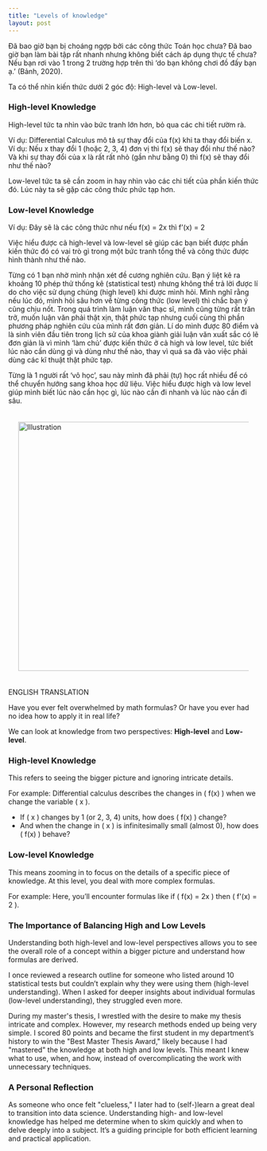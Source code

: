 ```yaml
---
title: "Levels of knowledge"
layout: post
---
```

Đã bao giờ bạn bị choáng ngợp bởi các công thức Toán học chưa? Đã bao giờ bạn làm bài tập rất nhanh nhưng không biết cách áp dụng thực tế chưa? Nếu bạn rơi vào 1 trong 2 trường hợp trên thì ‘do bạn không chơi đồ đấy bạn ạ.’ (Bảnh, 2020).

Ta có thể nhìn kiến thức dưới 2 góc độ: High-level và Low-level.

### **High-level Knowledge**
High-level tức ta nhìn  vào bức tranh lớn hơn, bỏ qua các chi tiết rườm rà.

Ví dụ: Differential Calculus mô tả sự thay đổi của f(x) khi ta thay đổi biến x. Ví dụ: Nếu x thay đổi 1 (hoặc 2, 3, 4) đơn vị thì f(x) sẽ thay đổi như thế nào? Và khi sự thay đổi của x là rất rất nhỏ (gần như bằng 0) thì f(x) sẽ thay đổi như thế nào?

Low-level  tức ta sẽ cần zoom in hay nhìn vào các chi tiết của phần kiến thức đó. Lúc này ta sẽ gặp các công thức phức tạp hơn.

### **Low-level Knowledge**
Ví dụ: Đây sẽ là các công thức như nếu f(x) = 2x thì f’(x) = 2

Việc hiểu được cả high-level và low-level sẽ giúp các bạn biết được phần kiến thức đó có vai trò gì trong một bức tranh tổng thể và công thức được hình thành như thế nào.

Từng có 1 bạn nhờ mình nhận xét đề cương nghiên cứu. Bạn ý liệt kê ra khoảng 10 phép thử thống kê (statistical test) nhưng không thể trả lời được lí do cho việc sử dụng chúng (high level) khi được mình hỏi. Mình nghĩ rằng nếu lúc đó, mình hỏi sâu hơn về từng công thức (low level) thì chắc bạn ý cũng chịu nốt.
Trong quá trình làm luận văn thạc sĩ, mình cũng từng rất trăn trở, muốn luận văn phải thật xịn, thật phức tạp nhưng cuối cùng thì phần phương pháp nghiên cứu của mình rất đơn giản. Lí do mình được 80 điểm và là sinh viên đầu tiên trong lịch sử của khoa giành giải luận văn xuất sắc có lẽ đơn giản là vì mình ‘làm chủ’ được kiến thức ở cả high và low level, tức biết lúc nào cần dùng gì và dùng như thế nào, thay vì quá sa đà vào việc phải dùng các kĩ thuật thật phức tạp.

Từng là 1 người rất ‘vô học’, sau này mình đã phải (tự) học rất nhiều để có thể chuyển hướng sang khoa học dữ liệu. Việc hiểu được high và low level giúp mình biết lúc nào cần học gì, lúc nào cần đi nhanh và lúc nào cần đi sâu.

<div style="display: flex; justify-content: center; padding: 20px;">
    <img src="{{ site.baseurl }}/assets/media/posts/2025-01-23-levels-of-knowledge.jpg" alt="Illustration" style="width: 500px; height: auto;">
</div>

ENGLISH TRANSLATION

Have you ever felt overwhelmed by math formulas? Or have you ever had no idea how to apply it in real life?

We can look at knowledge from two perspectives: **High-level** and **Low-level**.

### **High-level Knowledge**
This refers to seeing the bigger picture and ignoring intricate details. 

For example:
Differential calculus describes the changes in \( f(x) \) when we change the variable \( x \).  
- If \( x \) changes by 1 (or 2, 3, 4) units, how does \( f(x) \) change?  
- And when the change in \( x \) is infinitesimally small (almost 0), how does \( f(x) \) behave?

### **Low-level Knowledge**
This means zooming in to focus on the details of a specific piece of knowledge. At this level, you deal with more complex formulas. 

For example:
Here, you’ll encounter formulas like if \( f(x) = 2x \) then \( f'(x) = 2 \).

### **The Importance of Balancing High and Low Levels**
Understanding both high-level and low-level perspectives allows you to see the overall role of a concept within a bigger picture and understand how formulas are derived. 

I once reviewed a research outline for someone who listed around 10 statistical tests but couldn’t explain why they were using them (high-level understanding). When I asked for deeper insights about individual formulas (low-level understanding), they struggled even more.

During my master's thesis, I wrestled with the desire to make my thesis intricate and complex. However, my research methods ended up being very simple. I scored 80 points and became the first student in my department’s history to win the "Best Master Thesis Award," likely because I had "mastered" the knowledge at both high and low levels. This meant I knew what to use, when, and how, instead of overcomplicating the work with unnecessary techniques.

### **A Personal Reflection**
As someone who once felt "clueless," I later had to (self-)learn a great deal to transition into data science. Understanding high- and low-level knowledge has helped me determine when to skim quickly and when to delve deeply into a subject. It’s a guiding principle for both efficient learning and practical application.